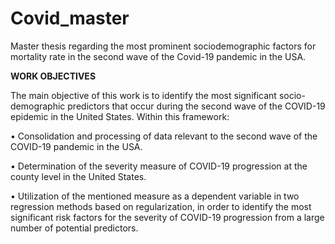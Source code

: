 # Covid_master
Master thesis regarding the most prominent sociodemographic factors for mortality rate in the second wave of the Covid-19 pandemic in the USA.

**WORK OBJECTIVES**

The main objective of this work is to identify the most significant socio-demographic predictors that occur during the second wave of the COVID-19 epidemic in the United States. Within this framework:

• Consolidation and processing of data relevant to the second wave of the COVID-19 pandemic in the USA.

• Determination of the severity measure of COVID-19 progression at the county level in the United States.

• Utilization of the mentioned measure as a dependent variable in two regression methods based on regularization, in order to identify the most significant risk factors for the severity of COVID-19 progression from a large number of potential predictors.
